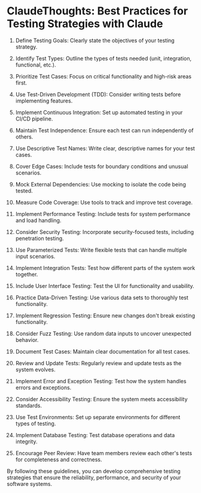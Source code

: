# ClaudeThoughts: Best Practices for Testing Strategies with Claude

1. Define Testing Goals: Clearly state the objectives of your testing strategy.

2. Identify Test Types: Outline the types of tests needed (unit, integration, functional, etc.).

3. Prioritize Test Cases: Focus on critical functionality and high-risk areas first.

4. Use Test-Driven Development (TDD): Consider writing tests before implementing features.

5. Implement Continuous Integration: Set up automated testing in your CI/CD pipeline.

6. Maintain Test Independence: Ensure each test can run independently of others.

7. Use Descriptive Test Names: Write clear, descriptive names for your test cases.

8. Cover Edge Cases: Include tests for boundary conditions and unusual scenarios.

9. Mock External Dependencies: Use mocking to isolate the code being tested.

10. Measure Code Coverage: Use tools to track and improve test coverage.

11. Implement Performance Testing: Include tests for system performance and load handling.

12. Consider Security Testing: Incorporate security-focused tests, including penetration testing.

13. Use Parameterized Tests: Write flexible tests that can handle multiple input scenarios.

14. Implement Integration Tests: Test how different parts of the system work together.

15. Include User Interface Testing: Test the UI for functionality and usability.

16. Practice Data-Driven Testing: Use various data sets to thoroughly test functionality.

17. Implement Regression Testing: Ensure new changes don't break existing functionality.

18. Consider Fuzz Testing: Use random data inputs to uncover unexpected behavior.

19. Document Test Cases: Maintain clear documentation for all test cases.

20. Review and Update Tests: Regularly review and update tests as the system evolves.

21. Implement Error and Exception Testing: Test how the system handles errors and exceptions.

22. Consider Accessibility Testing: Ensure the system meets accessibility standards.

23. Use Test Environments: Set up separate environments for different types of testing.

24. Implement Database Testing: Test database operations and data integrity.

25. Encourage Peer Review: Have team members review each other's tests for completeness and correctness.

By following these guidelines, you can develop comprehensive testing strategies that ensure the reliability, performance, and security of your software systems.

